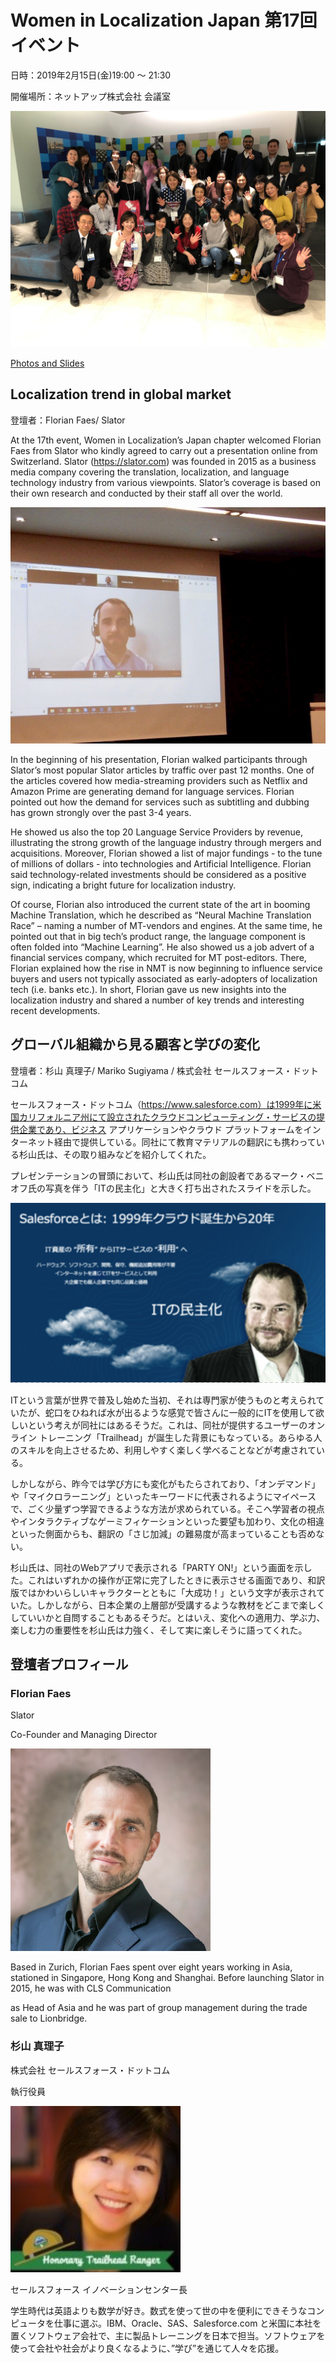 # Women in Localization Japan 第17回イベント

日時：2019年2月15日(金)19:00 ～ 21:30 

開催場所：ネットアップ株式会社 会議室

![image](./img/17_01.jpg)

[Photos and Slides](https://drive.google.com/drive/folders/1KOUSGD9ltd8Q79u-of7ksahoe251ojAS)

## Localization trend in global market
登壇者：Florian Faes/ Slator

At the 17th event, Women in Localization’s Japan chapter welcomed Florian Faes from Slator who kindly agreed to carry out a presentation online from Switzerland.  Slator (https://slator.com) was founded in 2015 as a business media company covering the translation, localization, and language technology industry from various viewpoints. Slator’s coverage is  based on their own research and conducted by their staff all over the world.

![image](./img/17_02.jpg)

In the beginning of his presentation, Florian walked participants through Slator’s most popular Slator articles by traffic over past 12 months. One of the articles covered how  media-streaming providers such as Netflix and Amazon Prime are generating demand for language services. Florian pointed out how the demand for services such as subtitling and dubbing has grown strongly over the past 3-4 years.

He showed us also the top 20 Language Service Providers by revenue, illustrating the strong growth of the language industry through mergers and acquisitions.  Moreover, Florian showed a list of major fundings - to the tune of millions of dollars - into technologies and Artificial Intelligence. Florian said technology-related investments should be considered as a positive sign, indicating a bright future for localization industry.

Of course, Florian also introduced the current state of the art in booming Machine Translation, which he described as “Neural Machine Translation Race” – naming a number  of MT-vendors and engines. At the same time, he pointed out that in big tech’s product range, the language component is often folded into “Machine Learning”. He also showed us a job advert of a financial services company, which recruited for MT post-editors. There, Florian explained how the rise in NMT is now beginning to influence service buyers and users not typically associated as early-adopters of localization tech (i.e. banks etc.). In short, Florian gave us new insights into the localization industry and shared a number of key trends and interesting recent developments.

## グローバル組織から見る顧客と学びの変化 
登壇者：杉山 真理子/ Mariko Sugiyama / 株式会社 セールスフォース・ドットコム

セールスフォース・ドットコム（https://www.salesforce.com）は1999年に米国カリフォルニア州にて設立されたクラウドコンピューティング・サービスの提供企業であり、ビジネス アプリケーションやクラウド プラットフォームをインターネット経由で提供している。同社にて教育マテリアルの翻訳にも携わっている杉山氏は、その取り組みなどを紹介してくれた。

プレゼンテーションの冒頭において、杉山氏は同社の創設者であるマーク・ベニオフ氏の写真を伴う「ITの民主化」と大きく打ち出されたスライドを示した。

![image](./img/17_03.png)

ITという言葉が世界で普及し始めた当初、それは専門家が使うものと考えられていたが、蛇口をひねれば水が出るような感覚で皆さんに一般的にITを使用して欲しいという考えが同社にはあるそうだ。これは、同社が提供するユーザーのオンライン トレーニング「Trailhead」が誕生した背景にもなっている。あらゆる人のスキルを向上させるため、利用しやすく楽しく学べることなどが考慮されている。

しかしながら、昨今では学び方にも変化がもたらされており、「オンデマンド」や「マイクロラーニング」といったキーワードに代表されるようにマイペースで、ごく少量ずつ学習できるような方法が求められている。そこへ学習者の視点やインタラクティブなゲーミフィケーションといった要望も加わり、文化の相違といった側面からも、翻訳の「さじ加減」の難易度が高まっていることも否めない。

杉山氏は、同社のWebアプリで表示される「PARTY ON!」という画面を示した。これはいずれかの操作が正常に完了したときに表示させる画面であり、和訳版ではかわいらしいキャラクターとともに「大成功！」という文字が表示されていた。しかしながら、日本企業の上層部が受講するような教材をどこまで楽しくしていいかと自問することもあるそうだ。とはいえ、変化への適用力、学ぶ力、楽しむ力の重要性を杉山氏は力強く、そして実に楽しそうに語ってくれた。

## 登壇者プロフィール
### Florian Faes

Slator

Co-Founder and Managing Director

![image](./img/17_04.png)

Based in Zurich, Florian Faes spent over eight years working in Asia, stationed in Singapore, Hong Kong and Shanghai. Before launching Slator in 2015, he was with CLS Communication

as Head of Asia and he was part of group management during the trade sale to Lionbridge.

### 杉山 真理子
株式会社 セールスフォース・ドットコム

執行役員

![image](./img/17_05.png)

セールスフォース イノベーションセンター長

学生時代は英語よりも数学が好き。数式を使って世の中を便利にできそうなコンピュータを仕事に選ぶ。IBM、Oracle、SAS、Salesforce.com と米国に本社を置くソフトウェア会社で、主に製品トレーニングを日本で担当。ソフトウェアを使って会社や社会がより良くなるように、”学び”を通じて人々を応援。
